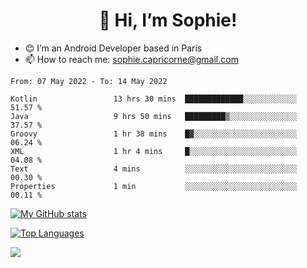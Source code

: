 <h1 align="center"> 👋 Hi, I’m Sophie! </h1>  

- 😊 I’m an Android Developer based in Paris
- 📫 How to reach me: sophie.capricorne@gmail.com


<!--START_SECTION:waka-->

```text
From: 07 May 2022 - To: 14 May 2022

Kotlin                 13 hrs 30 mins  █████████████░░░░░░░░░░░░   51.57 %
Java                   9 hrs 50 mins   █████████▒░░░░░░░░░░░░░░░   37.57 %
Groovy                 1 hr 38 mins    █▓░░░░░░░░░░░░░░░░░░░░░░░   06.24 %
XML                    1 hr 4 mins     █░░░░░░░░░░░░░░░░░░░░░░░░   04.08 %
Text                   4 mins          ░░░░░░░░░░░░░░░░░░░░░░░░░   00.30 %
Properties             1 min           ░░░░░░░░░░░░░░░░░░░░░░░░░   00.11 %
```

<!--END_SECTION:waka-->

[![My GitHub stats](https://github-readme-stats.vercel.app/api?username=sophicapri&show_icons=true&theme=buefy)](https://github.com/anuraghazra/github-readme-stats)

[![Top Languages](https://github-readme-stats.vercel.app/api/top-langs/?username=sophicapri&langs_count=2&layout=compact)](https://github.com/anuraghazra/github-readme-stats)

![](https://github-readme-streak-stats.herokuapp.com/?user=sophicapri)
